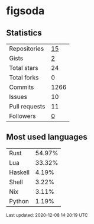 # figsoda


## Statistics

<table>
    <tr>
        <td>Repositories</td>
        <td><a href="https://github.com/figsoda?tab=repositories">15</a></td>
    </tr>
    <tr>
        <td>Gists</td>
        <td><a href="https://gist.github.com/figsoda">2</a></td>
    </tr>
    <tr>
        <td>Total stars</td>
        <td>24</td>
    </tr>
    <tr>
        <td>Total forks</td>
        <td>0</td>
    </tr>
    <tr>
        <td>Commits</td>
        <td>1266</td>
    </tr>
    <tr>
        <td>Issues</td>
        <td>10</td>
    </tr>
    <tr>
        <td>Pull requests</td>
        <td>11</td>
    </tr>
    <tr>
        <td>Followers</td>
        <td><a href="https://github.com/figsoda?tab=followers">0</a></td>
    </tr>
</table>


## Most used languages

<table>
<tr><td>Rust</td><td>54.97%</td></tr>
<tr><td>Lua</td><td>33.32%</td></tr>
<tr><td>Haskell</td><td>4.19%</td></tr>
<tr><td>Shell</td><td>3.22%</td></tr>
<tr><td>Nix</td><td>3.11%</td></tr>
<tr><td>Python</td><td>1.19%</td></tr>
</table>


<sub>Last updated: 2020-12-08 14:20:19 UTC</sub>
